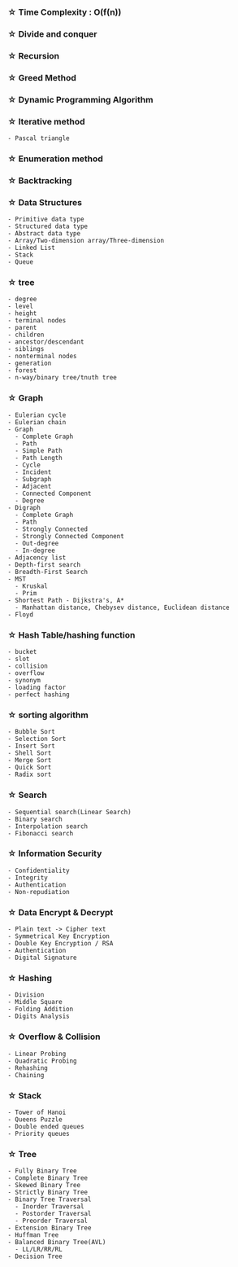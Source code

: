 ### ☆ Time Complexity : O(f(n))
### ☆ Divide and conquer
### ☆ Recursion
### ☆ Greed Method
### ☆ Dynamic Programming Algorithm
### ☆ Iterative method
    - Pascal triangle 
### ☆ Enumeration method
### ☆ Backtracking
### ☆ Data Structures
    - Primitive data type
    - Structured data type
    - Abstract data type
    - Array/Two-dimension array/Three-dimension 
    - Linked List
    - Stack
    - Queue
### ☆ tree
    - degree
    - level
    - height
    - terminal nodes
    - parent
    - children
    - ancestor/descendant
    - siblings
    - nonterminal nodes
    - generation
    - forest
    - n-way/binary tree/tnuth tree
### ☆ Graph 
    - Eulerian cycle
    - Eulerian chain
    - Graph
      - Complete Graph
      - Path
      - Simple Path
      - Path Length
      - Cycle
      - Incident
      - Subgraph
      - Adjacent
      - Connected Component
      - Degree
    - Digraph
      - Complete Graph
      - Path
      - Strongly Connected
      - Strongly Connected Component
      - Out-degree
      - In-degree
    - Adjacency list
    - Depth-first search
    - Breadth-First Search
    - MST
      - Kruskal
      - Prim
    - Shortest Path - Dijkstra's, A*
      - Manhattan distance, Chebysev distance, Euclidean distance
    - Floyd
### ☆ Hash Table/hashing function
    - bucket
    - slot
    - collision
    - overflow
    - synonym
    - loading factor
    - perfect hashing
### ☆ sorting algorithm
    - Bubble Sort
    - Selection Sort
    - Insert Sort
    - Shell Sort
    - Merge Sort
    - Quick Sort
    - Radix sort
### ☆ Search
    - Sequential search(Linear Search)
    - Binary search
    - Interpolation search
    - Fibonacci search
### ☆ Information Security
    - Confidentiality
    - Integrity
    - Authentication
    - Non-repudiation
### ☆ Data Encrypt & Decrypt
    - Plain text -> Cipher text
    - Symmetrical Key Encryption
    - Double Key Encryption / RSA
    - Authentication
    - Digital Signature
### ☆ Hashing
    - Division
    - Middle Square
    - Folding Addition
    - Digits Analysis
### ☆ Overflow & Collision
    - Linear Probing
    - Quadratic Probing
    - Rehashing
    - Chaining
### ☆ Stack
    - Tower of Hanoi
    - Queens Puzzle
    - Double ended queues
    - Priority queues
### ☆ Tree
    - Fully Binary Tree
    - Complete Binary Tree
    - Skewed Binary Tree
    - Strictly Binary Tree
    - Binary Tree Traversal
      - Inorder Traversal
      - Postorder Traversal
      - Preorder Traversal
    - Extension Binary Tree
    - Huffman Tree
    - Balanced Binary Tree(AVL)
      - LL/LR/RR/RL
    - Decision Tree
